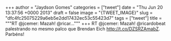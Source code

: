 
+++
author = "Jaydson Gomes"
categories = ["tweet"]
date = "Thu Jun 20 13:37:56 +0000 2013"
draft = false
image = "{TWEET_IMAGE}"
slug = "dfc4fc25075229a6eb5e2dd17432ec53c55423d7"
tags = ["tweet"]
title = """RT @jcemer: Mazah! @ricar..."""
+++
RT @jcemer: Mazah! @ricardobeat palestrando no mesmo palco que Brendan Eich http://t.co/DZSRZAmabZ. Parbéns!
